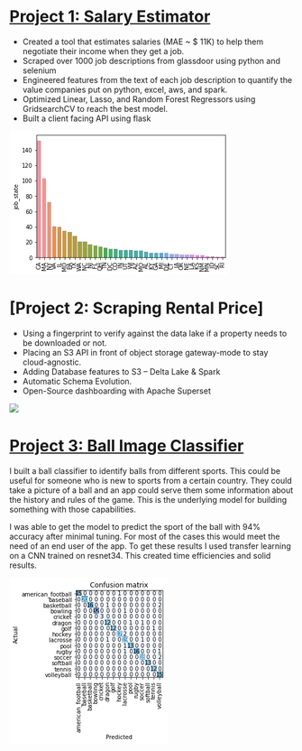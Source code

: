 # [Project 1: Salary Estimator](https://github.com/arizkyrahman/ds_salary_project)
- Created a tool that estimates salaries (MAE ~ $ 11K) to help them negotiate their income when they get a job.
- Scraped over 1000 job descriptions from glassdoor using python and selenium
- Engineered features from the text of each job description to quantify the value companies put on python, excel, aws, and spark.
- Optimized Linear, Lasso, and Random Forest Regressors using GridsearchCV to reach the best model.
- Built a client facing API using flask

![](/images/positions_by_state.png)

# [Project 2: Scraping Rental Price]
- Using a fingerprint to verify against the data lake if a property needs to be downloaded or not.
- Placing an S3 API in front of object storage gateway-mode to stay cloud-agnostic. 
- Adding Database features to S3 – Delta Lake & Spark
- Automatic Schema Evolution.
- Open-Source dashboarding with Apache Superset

![](https://github.com/arizkyrahman/Rizky_Portofolio/blob/main/images/Scraping%20Rental%20Price_%201.jpg?raw=true)

# [Project 3: Ball Image Classifier](https://github.com/arizkyrahman/ball-image-classifier)
I built a ball classifier to identify balls from different sports. This could be useful for someone who is new to sports from a certain country. They could take a picture of a ball and an app could serve them some information about the history and rules of the game. This is the underlying model for building something with those capabilities. 

I was able to get the model to predict the sport of the ball with 94% accuracy after minimal tuning. For most of the cases this would meet the need of an end user of the app. To get these results I used transfer learning on a CNN trained on resnet34. This created time efficiencies and solid results.

![](images/matrix_results.png)
